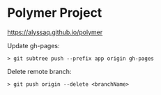 Polymer Project
===

https://alyssaq.github.io/polymer

Update gh-pages:    

    > git subtree push --prefix app origin gh-pages

Delete remote branch:

    > git push origin --delete <branchName>